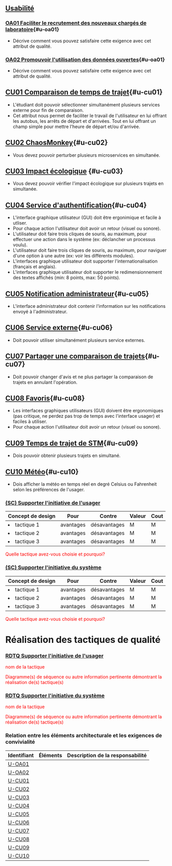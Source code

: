 ## [Usabilité](#da-usabilite)

### [OA01 Faciliter le recrutement des nouveaux chargés de laboratoire](#oa01){#u-oa01}
- Décrive comment vous pouvez satisfaire cette exigence avec cet attribut de qualité.

### [OA02 Promouvoir l'utilisation des données ouvertes](#oa02){#u-oa01}
- Décrive comment vous pouvez satisfaire cette exigence avec cet attribut de qualité.

## [CU01 Comparaison de temps de trajet](#cu01){#u-cu01}
- L'étudiant doit pouvoir sélectionner simultanément plusieurs services externe pour fin de comparaison.
- Cet attribut nous permet de faciliter le travail de l'utilisateur en lui offrant les autobus, les arrêts de départ et d'arrivées. Tout en lui offrant un champ simple pour mettre l'heure de départ et/ou d'arrivée.


## [CU02 ChaosMonkey](#cu02){#u-cu02}
- Vous devez pouvoir perturber plusieurs microservices en simultanée.
  
## [CU03 Impact écologique](#cu03) {#u-cu03}
- Vous devez pouvoir vérifier l'impact écologique sur plusieurs trajets en simultanée.

## [CU04 Service d'authentification](#cu04){#u-cu04}
-  L'interface graphique utilisateur (GUI) doit être ergonimique et facile à utliser.
-  Pour chaque action l'utilisateur doit avoir un retour (visuel ou sonore).
- L'utilisateur doit faire trois cliques de souris, au maximum, pour effectuer une action dans le système (ex: déclancher un processus voulu).
- L'utilisateur doit faire trois cliques de souris, au maximum, pour naviguer d'une option à une autre (ex: voir les différents modules).
- L'interfaces graphique utilisateur doit supporter l'internationalisation (français et anglais).
- L'interfaces graphique utilisateur doit supporter le redimensionnement des textes affichés (min: 8 points, max: 50 points).

## [CU05 Notification administrateur](#cu05){#u-cu05}
- L'interface administrateur doit contenir l'information sur les notifications envoyé à l'administrateur. 

## [CU06 Service externe](#cu06){#u-cu06}
- Doit pouvoir utiliser simultanément plusieurs service externes.

## [CU07 Partager une comparaison de trajets](#cu07){#u-cu07}
- Doit pouvoir changer d'avis et ne plus partager la comparaison de trajets en annulant l'opération.

## [CU08 Favoris](#cu08){#u-cu08}
- Les interfaces graphiques utilisateurs (GUI) doivent être ergonomiques (pas critique, ne perdez pas trop de temps avec l'interface usager) et faciles à utiliser.
- Pour chaque action l'utilisateur doit avoir un retour (visuel ou sonore).

## [CU09 Temps de trajet de STM](#cu09){#u-cu09}
- Dois pouvoir obtenir plusieurs trajets en simultané.

## [CU10 Météo](#cu10){#u-cu10}
- Dois afficher la météo en temps réel en degré Celsius ou Fahrenheit selon les préférences de l'usager.


### [(SC) Supporter l'initiative de l'usager](#rdtq-supporter-linitiative-de-lusager)
<div class="concept usabilite">

|Concept de design| Pour | Contre| Valeur | Cout|
|-----------------|------|-------|--------|-----|
| <li>tactique 1</li>|avantages| désavantages|M|M|
| <li>tactique 2</li>|avantages| désavantages|M|M|
| <li>tactique 3</li>|avantages| désavantages|M|M|
</div>
<span style="color:red">Quelle tactique avez-vous choisie et pourquoi?</span>

### [(SC) Supporter l'initiative du système](#rdtq-supporter-linitiative-du-système)
<div class="concept usabilite">

|Concept de design| Pour | Contre| Valeur | Cout|
|-----------------|------|-------|--------|-----|
| <li>tactique 1</li>|avantages| désavantages|M|M|
| <li>tactique 2</li>|avantages| désavantages|M|M|
| <li>tactique 3</li>|avantages| désavantages|M|M|
</div>
<span style="color:red">Quelle tactique avez-vous choisie et pourquoi?</span>

# Réalisation des tactiques de qualité

### [RDTQ Supporter l'initiative de l'usager](#sc-supporter-linitiative-de-lusager)
  <span style="color:red">nom de la tactique</span>
 
  <span style="color:red">Diagramme(s) de séquence ou autre information pertinente démontrant la réalisation de(s) tactique(s)</span>
  
### [RDTQ Supporter l'initiative du système](#sc-supporter-linitiative-du-système)
  <span style="color:red">nom de la tactique</span>

  <span style="color:red">Diagramme(s) de séquence ou autre information pertinente démontrant la réalisation de(s) tactique(s)</span>

### Relation entre les éléments architecturale et les exigences de convivialité
|Identifiant|Éléments|Description de la responsabilité|
|-----------|--------|-------------------------------|
|[U-OA01](#u-oa01) | |
|[U-OA02](#u-oa02) | |
|[U-CU01](#u-cu01) | |
|[U-CU02](#u-cu02) | |
|[U-CU03](#u-cu03) | |
|[U-CU04](#u-cu04) | |
|[U-CU05](#u-cu05) | |
|[U-CU06](#u-cu06) | |
|[U-CU07](#u-cu07) | |
|[U-CU08](#u-cu08) | |
|[U-CU09](#u-cu09) | |
|[U-CU10](#u-cu10) | |

